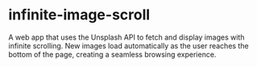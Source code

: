 # infinite-image-scroll
A web app that uses the Unsplash API to fetch and display images with infinite scrolling. New images load automatically as the user reaches the bottom of the page, creating a seamless browsing experience.
